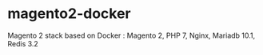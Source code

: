 # magento2-docker
Magento 2 stack based on Docker : Magento 2, PHP 7, Nginx, Mariadb 10.1, Redis 3.2
